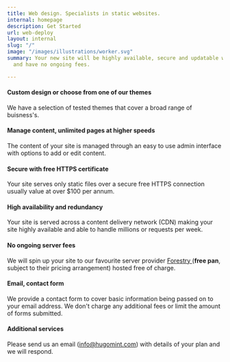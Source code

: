 ```yaml
---
title: Web design. Specialists in static websites.
internal: homepage
description: Get Started
url: web-deploy
layout: internal
slug: "/"
image: "/images/illustrations/worker.svg"
summary: Your new site will be highly available, secure and updatable without maintenance
  and have no ongoing fees.

---
```

#### Custom design or choose from one of our themes

We have a selection of tested themes that cover a broad range of buisness's.

#### Manage content, unlimited pages at higher speeds

The content of your site is managed through an easy to use admin interface with options to add or edit content.

#### Secure with free HTTPS certificate

Your site serves only static files over a secure free HTTPS connection usually value at over $100 per annum.

#### High availability and redundancy

Your site is served across a content delivery network (CDN) making your site highly available and able to handle millions or requests per week.

#### No ongoing server fees

We will spin up your site to our favourite server provider [Forestry ](https://forestry.io/ "Forestry")(**free pan**, subject to their pricing arrangement) hosted free of charge.

#### Email, contact form

We provide a contact form to cover basic information being passed on to your email address. We don't charge any additional fees or limit the amount of forms submitted.

#### Additional services

Please send us an email (info@hugomint.com) with details of your plan and we will respond.